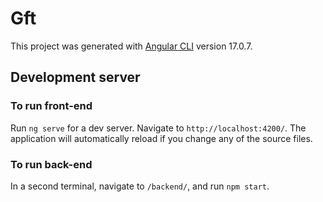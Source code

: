 # Gft

This project was generated with [Angular CLI](https://github.com/angular/angular-cli) version 17.0.7.

## Development server

### To run front-end
Run `ng serve` for a dev server. Navigate to `http://localhost:4200/`. The application will automatically reload if you change any of the source files.

### To run back-end
In a second terminal, navigate to `/backend/`, and run `npm start`.
